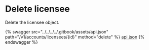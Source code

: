 # Delete licensee

Delete the licensee object.

{% swagger src="../../../../.gitbook/assets/api.json" path="/v1/accounts/licensees/{id}" method="delete" %}
[api.json](../../../../.gitbook/assets/api.json)
{% endswagger %}
